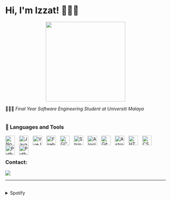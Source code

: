 # Hi, I'm Izzat! 🧑🏻‍💻

<div style="text-align: center;">
  <img src="https://i.pinimg.com/originals/8b/35/fe/8b35fef55fba1a201c9c7a11d3ec3d64.gif" width="250">
</div>



🧑🏻‍🎓 <i>Final Year Software Engineering Student at Universiti Malaya</i>

#

### 🧰 Languages and Tools

<img align="left" alt="NodeJS" width="30px" style="padding-right:10px;" src="https://cdn.jsdelivr.net/gh/devicons/devicon/icons/nodejs/nodejs-plain-wordmark.svg"/>
<img align="left" alt="Javascript" width="30px" style="padding-right:10px;" src="https://cdn.jsdelivr.net/gh/devicons/devicon/icons/javascript/javascript-original.svg"/>
<img align="left" alt="VueJS" width="30px" style="padding-right:10px;" src="https://cdn.jsdelivr.net/gh/devicons/devicon/icons/vuejs/vuejs-original.svg"/>
<img align="left" alt="Firebase" width="30px" style="padding-right:10px;" src="https://cdn.jsdelivr.net/gh/devicons/devicon/icons/firebase/firebase-plain.svg"/>
<img align="left" alt="GCP" width="30px" style="padding-right:10px;" src="https://user-images.githubusercontent.com/25181517/183911547-990692bc-8411-4878-99a0-43506cdb69cf.png"/>
<img align="left" alt="Stripe" width="30px" style="padding-right:10px;" src="https://cdn-icons-png.flaticon.com/512/5968/5968382.png"/>
<img align="left" alt="Algolia" width="30px" style="padding-right:10px;" src="https://cdn-icons-png.flaticon.com/512/5969/5969003.png"/>
<img align="left" alt="Git" width="30px" style="padding-right:10px;" src="https://cdn.jsdelivr.net/gh/devicons/devicon/icons/git/git-original.svg"/>
<picture>
  <source media="(prefers-color-scheme: dark)" srcset="https://astro.build/assets/press/logomark-dark.png">
  <source media="(prefers-color-scheme: light)" srcset="https://astro.build/assets/press/logomark-light.svg">
  <img align="left" alt="Astro" width="30px" style="padding-right:10px;" src="https://astro.build/assets/press/logomark-dark.png"/>
</picture>
<img align="left" alt="HTML" width="30px" style="padding-right:10px;" src="https://cdn.jsdelivr.net/gh/devicons/devicon/icons/html5/html5-plain.svg"/>
<img align="left" alt="CSS" width="30px" style="padding-right:10px;" src="https://cdn.jsdelivr.net/gh/devicons/devicon/icons/css3/css3-plain.svg"/>
<img align="left" alt="Python" width="30px" style="padding-right:10px;" src="https://cdn.jsdelivr.net/gh/devicons/devicon/icons/python/python-original-wordmark.svg"/>
<img align="left" alt="Python" width="30px" style="padding-right:10px;" src="https://cdn.jsdelivr.net/gh/devicons/devicon/icons/java/java-original.svg"/>
<br>
<br>

#

### Contact:
<a href="mailto:izzathaikalzainal@gmail.com"><img src="https://img.shields.io/badge/Gmail-D14836?style=for-the-badge&logo=gmail&logoColor=white"></a>

---
<br>

<details><summary>Spotify</summary>
This section updates <em>automatically</em> (If there is any changes).<br>
Since I like listening to music, it might be interesting to share my top tracks with 3 different timeframes.

<table>
<tr><th style="text-align:center">~ 4 Weeks</th><th style="text-align:center">~ 6 Months</th><th style="text-align:center">~ Several Years</th></tr>
<tr><td>

|No.|      Song       |
|:-:|:---------------:|
| 1 | <p align="center"><img id="shortImg_1" src="https://i.scdn.co/image/ab67616d000048511869a85947a5ea00df8c936f" width="64" height="64"><br/><b id="shortTitle_1">Fighting (Feat. Lee Young Ji)</b><br/><i id="shortArtist_1">BSS</i></p> |
| 2 | <p align="center"><img id="shortImg_2" src="https://i.scdn.co/image/ab67616d00004851eb1b1bb1651e8cca563f3967" width="64" height="64"><br/><b id="shortTitle_2">DICE</b><br/><i id="shortArtist_2">NMIXX</i></p> |
| 3 | <p align="center"><img id="shortImg_3" src="https://i.scdn.co/image/ab67616d0000485181d97a31253b898bc4149195" width="64" height="64"><br/><b id="shortTitle_3">Run For Roses</b><br/><i id="shortArtist_3">NMIXX</i></p> |
| 4 | <p align="center"><img id="shortImg_4" src="https://i.scdn.co/image/ab67616d000048514b32002f8a5e4ee2a5db5ace" width="64" height="64"><br/><b id="shortTitle_4">Love Me Like This</b><br/><i id="shortArtist_4">NMIXX</i></p> |
| 5 | <p align="center"><img id="shortImg_5" src="https://i.scdn.co/image/ab67616d0000485136032cb4acd9df050bc2e197" width="64" height="64"><br/><b id="shortTitle_5">APT.</b><br/><i id="shortArtist_5">ROSÉ</i></p> |

</td><td>

|No.|      Song       |
|:-:|:---------------:|
| 1 | <p align="center"><img id="mediumImg_1" src="https://i.scdn.co/image/ab67616d0000485136032cb4acd9df050bc2e197" width="64" height="64"><br/><b id="mediumTitle_1">APT.</b><br/><i id="mediumArtist_1">ROSÉ</i></p> |
| 2 | <p align="center"><img id="mediumImg_2" src="https://i.scdn.co/image/ab67616d000048511869a85947a5ea00df8c936f" width="64" height="64"><br/><b id="mediumTitle_2">Fighting (Feat. Lee Young Ji)</b><br/><i id="mediumArtist_2">BSS</i></p> |
| 3 | <p align="center"><img id="mediumImg_3" src="https://i.scdn.co/image/ab67616d000048510fc598038040859794c600e2" width="64" height="64"><br/><b id="mediumTitle_3">Supernova</b><br/><i id="mediumArtist_3">aespa</i></p> |
| 4 | <p align="center"><img id="mediumImg_4" src="https://i.scdn.co/image/ab67616d00004851de5d7fcc7c044c9813e99b33" width="64" height="64"><br/><b id="mediumTitle_4">Roller Coaster</b><br/><i id="mediumArtist_4">NMIXX</i></p> |
| 5 | <p align="center"><img id="mediumImg_5" src="https://i.scdn.co/image/ab67616d0000485181d97a31253b898bc4149195" width="64" height="64"><br/><b id="mediumTitle_5">Run For Roses</b><br/><i id="mediumArtist_5">NMIXX</i></p> |

</td><td>

|No.|      Song       |
|:-:|:---------------:|
| 1 | <p align="center"><img id="longImg_1" src="https://i.scdn.co/image/ab67616d00004851c7b6b2976e38a802eebff046" width="64" height="64"><br/><b id="longTitle_1">Never Stop Me</b><br/><i id="longArtist_1">(G)I-DLE</i></p> |
| 2 | <p align="center"><img id="longImg_2" src="https://i.scdn.co/image/ab67616d00004851a991995542d50a691b9ae5be" width="64" height="64"><br/><b id="longTitle_2">ANTIFRAGILE</b><br/><i id="longArtist_2">LE SSERAFIM</i></p> |
| 3 | <p align="center"><img id="longImg_3" src="https://i.scdn.co/image/ab67616d000048517ff1c1d0d05e123f895635fe" width="64" height="64"><br/><b id="longTitle_3">DUMB DUMB</b><br/><i id="longArtist_3">JEON SOMI</i></p> |
| 4 | <p align="center"><img id="longImg_4" src="https://i.scdn.co/image/ab67616d0000485181d97a31253b898bc4149195" width="64" height="64"><br/><b id="longTitle_4">Run For Roses</b><br/><i id="longArtist_4">NMIXX</i></p> | 
| 5 | <p align="center"><img id="longImg_5" src="https://i.scdn.co/image/ab67616d00004851e0673f1aa086b283c865817e" width="64" height="64"><br/><b id="longTitle_5">Senorita</b><br/><i id="longArtist_5">(G)I-DLE</i></p> |
</td></tr> </table>

</details>
